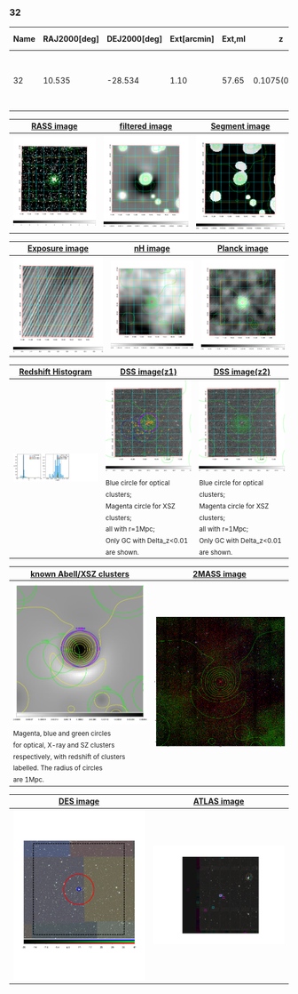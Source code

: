 <div STYLE="page-break-after: always;"></div>

### 32

|Name|RAJ2000[deg]|DEJ2000[deg] |Ext[arcmin]| Ext,ml | z | z_src| C|GC(XSZ,Delta_z<0.01)| GC(OPT,Delta_z<0.01)|GC| R_sig[arcmin] | R500[arcmin] | R500[Mpc]| CRsig[c/s] | CR500[c/s] |L500[1E44 erg/s]|F500[1E-12 erg/s/cm^2]| M500[1E14 Msun]|Tx[keV]|Cnt_sig|Beta|Rc[arcmin]|Comment|Alias|
|---|---|---|---|---|---|------|---|--------|---------|----------|---|---|---|---|---|---|---|---|---|---|---|---|---|---|
|32| 10.535| -28.534| 1.10| 57.65| 0.1075(0.005)| z1, z_xsz| B| MCXC, PSZ2, Tar, XB| A| A, MCXC, N, PSZ2, Tar, W, XB| 8.312| 9.462| 1.116| 0.502(0.052)| 0.514(0.053)| 3.027(0.141)| 10.228(0.477)| 4.38(0.10)| 5.51(0.08)| 159.8| 0.924(-0.083+0.054)| 3.115(-0.394+0.290)| -| k044|

|[RASS image](../image/32/32_img.pdf)|[filtered image](../image/32/32_fil.pdf)|[Segment image](../image/32/32_seg.pdf)|
|-------------------|--------------------|-------------------|
| <img src="../image/32/32_img.png" width="300">  | <img src="../image/32/32_fil.png" width="300">   | <img src="../image/32/32_seg.png" width="300">  |

|[Exposure image](../image/32/32_mex.pdf)| [nH image](../image/32/32_nh.pdf)| [Planck image](../image/32/32_p.pdf)|
|-------------------|--------------------|-------------------|
|<img src="../image/32/32_mex.png" width="300">   | <img src="../image/32/32_nh.png" width="300">    | <img src="../image/32/32_p.png" width="300"> |

|[Redshift Histogram](../image/32/32_zg.pdf) | [DSS image(z1)](../image/32/32_dss_z1.pdf)      |  [DSS image(z2)](../image/32/32_dss_z2.pdf)    |
|-------------------|--------------------|-------------------|
|<img src="../image/32/32_zg.png" width="300"> |<img src="../image/32/32_dss_z1.png" width="300"> <sub><br>Blue circle for optical clusters; <br>Magenta circle for XSZ clusters; <br>all with r=1Mpc; <br>Only GC with Delta_z<0.01 are shown. </sub>| <img src="../image/32/32_dss_z2.png" width="300"><sub><br>Blue circle for optical clusters; <br>Magenta circle for XSZ clusters; <br>all with r=1Mpc; <br>Only GC with Delta_z<0.01 are shown. </sub> |

|[known Abell/XSZ clusters](../image/32/32_gc.pdf) | [2MASS image](../image/32/32_2mass.pdf)      |
|-------------------|-------------------|
|<img src=../image/32/32_gc.png width="300"> <br><sub>Magenta, blue and green circles <br>for optical, X-ray and SZ clusters <br>respectively, with redshift of clusters <br>labelled. The radius of circles <br>are 1Mpc.</sub>|<img src="../image/32/32_2mass.png" width="300">  |

|[DES image](../image/32/32_des.pdf)   |[ATLAS image](../image/32/32_s.pdf)        |
|-------------------|-------------------|
| <img src="../image/32/32_des.pdf" width="300">  | <img src="../image/32/32_s.pdf" width="300">  |
